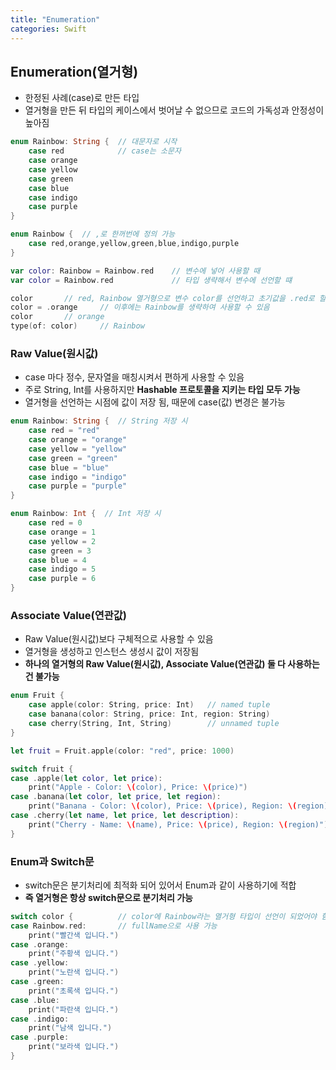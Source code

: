 ```yaml
---
title: "Enumeration"
categories: Swift
---
```

## Enumeration(열거형)
- 한정된 사례(case)로 만든 타입
- 열거형을 만든 뒤 타입의 케이스에서 벗어날 수 없으므로 코드의 가독성과 안정성이 높아짐 

```swift
enum Rainbow: String {  // 대문자로 시작
    case red            // case는 소문자
    case orange
    case yellow
    case green
    case blue
    case indigo
    case purple
}

enum Rainbow {  // ,로 한꺼번에 정의 가능
    case red,orange,yellow,green,blue,indigo,purple
}

var color: Rainbow = Rainbow.red    // 변수에 넣어 사용할 때
var color = Rainbow.red             // 타입 생략해서 변수에 선언할 떄

color       // red, Rainbow 열거형으로 변수 color를 선언하고 초기값을 .red로 할당합니다.
color = .orange     // 이후에는 Rainbow를 생략하여 사용할 수 있음
color       // orange
type(of: color)     // Rainbow
```

### Raw Value(원시값)
- case 마다 정수, 문자열을 매칭시켜서 편하게 사용할 수 있음
- 주로 String, Int를 사용하지만 **Hashable 프로토콜을 지키는 타입 모두 가능**
- 열거형을 선언하는 시점에 값이 저장 됨, 때문에 case(값) 변경은 불가능

```swift
enum Rainbow: String {  // String 저장 시
    case red = "red"
    case orange = "orange"
    case yellow = "yellow"
    case green = "green"
    case blue = "blue"
    case indigo = "indigo"
    case purple = "purple"
}

enum Rainbow: Int {  // Int 저장 시
    case red = 0
    case orange = 1
    case yellow = 2
    case green = 3
    case blue = 4
    case indigo = 5
    case purple = 6
}
```

### Associate Value(연관값)
- Raw Value(원시값)보다 구체적으로 사용할 수 있음
- 열거형을 생성하고 인스턴스 생성시 값이 저장됨
- **하나의 열거형의 Raw Value(원시값), Associate Value(연관값) 둘 다 사용하는건 불가능**

```swift
enum Fruit {
    case apple(color: String, price: Int)   // named tuple
    case banana(color: String, price: Int, region: String)
    case cherry(String, Int, String)        // unnamed tuple
}

let fruit = Fruit.apple(color: "red", price: 1000)

switch fruit {
case .apple(let color, let price):
    print("Apple - Color: \(color), Price: \(price)")
case .banana(let color, let price, let region):
    print("Banana - Color: \(color), Price: \(price), Region: \(region)")
case .cherry(let name, let price, let description):
    print("Cherry - Name: \(name), Price: \(price), Region: \(region)")
}
```

### Enum과 Switch문
- switch문은 분기처리에 최적화 되어 있어서 Enum과 같이 사용하기에 적합
- **즉 열거형은 항상 switch문으로 분기처리 가능**

```swift
switch color {          // color에 Rainbow라는 열거형 타입이 선언이 되었어야 함
case Rainbow.red:       // fullName으로 사용 가능
    print("빨간색 입니다.")
case .orange:
    print("주황색 입니다.")
case .yellow:
    print("노란색 입니다.")
case .green:
    print("초록색 입니다.")
case .blue:
    print("파란색 입니다.")
case .indigo:
    print("남색 입니다.")
case .purple:
    print("보라색 입니다.")
}
```

